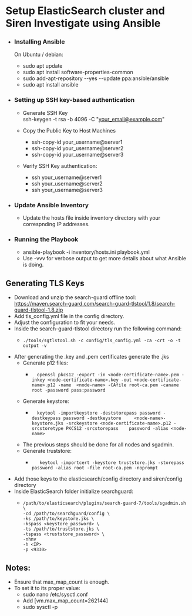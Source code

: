 # Setup ElasticSearch cluster and Siren Investigate using Ansible

- ### Installing Ansible
    On Ubuntu / debian:
    - sudo apt update 
    - sudo apt install software-properties-common 
    - sudo add-apt-repository --yes --update ppa:ansible/ansible 
    - sudo apt install ansible

- ### Setting up SSH key-based authentication
    - Generate SSH Key     
        ssh-keygen -t rsa -b 4096 -C "your_email@example.com"
    
    - Copy the Public Key to Host Machines
        
      - ssh-copy-id your_username@server1
      - ssh-copy-id your_username@server2
      - ssh-copy-id your_username@server3
    
    - Verify SSH Key authentication:
        - ssh your_username@server1
        - ssh your_username@server2
        - ssh your_username@server3

- ### Update Ansible Inventory 
  - Update the hosts file inside inventory directory with your correspnding IP addresses.

- ### Running the Playbook
  - ansible-playbook -i inventory/hosts.ini playbook.yml
  - Use -vvv  for verbose output to get more details about what Ansible is doing.

## Generating TLS Keys
- Download and unzip the search-guard offline tool: https://maven.search-guard.com/search-guard-tlstool/1.8/search-guard-tlstool-1.8.zip
- Add tls_config.yml file in the config directory.
- Adjust the configuration to fit your needs.
- Inside the search-guard-tlstool directory run the following command:  
  -     ./tools/sgtlstool.sh -c config/tls_config.yml -ca -crt -o -t output -v
- After generating the .key and .pem certificates generate the .jks 
  - Generate p12 files:
    -       openssl pkcs12 -export -in <node-certificate-name>.pem -inkey <node-certificate-name>.key -out <node-certificate-name>.p12 -name  <node-name> -CAfile root-ca.pem -caname root -password pass:password
  - Generate keystore:
    -       keytool -importkeystore -deststorepass password -destkeypass password -destkeystore 	<node-name>-keystore.jks -srckeystore <node-certificate-name>.p12 -srcstoretype PKCS12 -srcstorepass 	password -alias <node-name>
  - The previous steps should be done for all nodes and sgadmin.
  - Generate truststore:
    -        keytool -importcert -keystore truststore.jks -storepass password -alias root -file root-ca.pem -noprompt
- Add those keys to the elasticsearch/config directory and siren/config directory
- Inside ElasticSearch folder initialize searchguard:
  -     /path/to/elasticsearch/plugins/search-guard-7/tools/sgadmin.sh \
        -cd /path/to/searchguard/config \
        -ks /path/to/keystore.jks \
        -kspass <keystore_password> \
        -ts /path/to/truststore.jks \
        -tspass <truststore_password> \
        -nhnv
        -h <IP>
        -p <9330>

## Notes:
- Ensure that max_map_count is enough.
- To set it to its proper value:
  - sudo nano /etc/sysctl.conf
  - Add [vm.max_map_count=262144]
  - sudo sysctl -p

